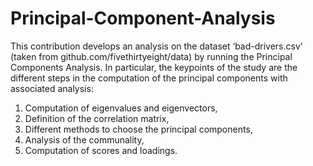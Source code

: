 # Principal-Component-Analysis
This contribution develops an analysis on the dataset ‘bad-drivers.csv’ (taken from github.com/fivethirtyeight/data) by running the Principal Components Analysis. In particular, the keypoints of the study are the different steps in the computation of the principal components with associated analysis:
1. Computation of eigenvalues and eigenvectors,
2. Definition of the correlation matrix, 
3. Different methods to choose the principal components, 
4. Analysis of the communality, 
5. Computation of scores and loadings.
